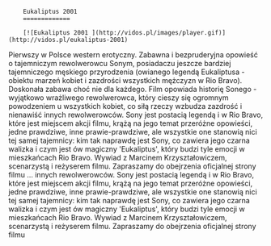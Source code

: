 
        Eukaliptus 2001 
        =============
        
        [![Eukaliptus 2001 ](http://vidos.pl/images/player.gif)](http://vidos.pl/eukaliptus-2001)
        
        
 Pierwszy w Polsce western erotyczny. Zabawna i bezpruderyjna opowieść o tajemniczym rewolwerowcu Sonym, posiadaczu jeszcze bardziej tajemniczego męskiego przyrodzenia (owianego legendą Eukaliptusa - obiektu marzeń kobiet i zazdrości wszystkich mężczyzn w Rio Bravo). Doskonała zabawa choć nie dla każdego. Film opowiada historię Sonego - wyjątkowo wrażliwego rewolwerowca, który cieszy się ogromnym powodzeniem u wszystkich kobiet, co siłą rzeczy wzbudza zazdrość i nienawiść innych rewolwerowców. Sony jest postacią legendą i w Rio Bravo, które jest miejscem akcji filmu, krążą na jego temat przeróżne opowieści, jedne prawdziwe, inne prawie-prawdziwe, ale wszystkie one stanowią nici tej samej tajemnicy: kim tak naprawdę jest Sony, co zawiera jego czarna walizka i czym jest ów magiczny 'Eukaliptus', który budzi tyle emocji w mieszkańcach Rio Bravo. Wywiad z Marcinem Krzyształowiczem, scenarzystą i reżyserem filmu. Zapraszamy do obejrzenia oficjalnej strony filmu   ... innych rewolwerowców. Sony jest postacią legendą i w Rio Bravo, które jest miejscem akcji filmu, krążą na jego temat przeróżne opowieści, jedne prawdziwe, inne prawie-prawdziwe, ale wszystkie one stanowią nici tej samej tajemnicy: kim tak naprawdę jest Sony, co zawiera jego czarna walizka i czym jest ów magiczny 'Eukaliptus', który budzi tyle emocji w mieszkańcach Rio Bravo. Wywiad z Marcinem Krzyształowiczem, scenarzystą i reżyserem filmu. Zapraszamy do obejrzenia oficjalnej strony filmu
    